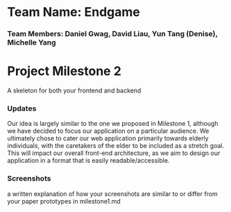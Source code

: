 # Team Name: Endgame
### Team Members: Daniel Gwag, David Liau, Yun Tang (Denise), Michelle Yang

# Project Milestone 2

A skeleton for both your frontend and backend

### Updates

Our idea is largely similar to the one we proposed in Milestone 1, although we have decided to focus our application on a particular audience. We ultimately chose to cater our web application primarily towards elderly individuals, with the caretakers of the elder to be included as a stretch goal. This will impact our overall front-end architecture, as we aim to design our application in a format that is easily readable/accessible. 

### Screenshots

 a written explanation of how your screenshots are similar to or differ from your paper prototypes in milestone1.md
